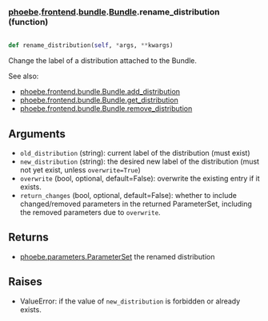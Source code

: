 ### [phoebe](phoebe.md).[frontend](phoebe.frontend.md).[bundle](phoebe.frontend.bundle.md).[Bundle](phoebe.frontend.bundle.Bundle.md).rename_distribution (function)


```py

def rename_distribution(self, *args, **kwargs)

```



Change the label of a distribution attached to the Bundle.

See also:
* [phoebe.frontend.bundle.Bundle.add_distribution](phoebe.frontend.bundle.Bundle.add_distribution.md)
* [phoebe.frontend.bundle.Bundle.get_distribution](phoebe.frontend.bundle.Bundle.get_distribution.md)
* [phoebe.frontend.bundle.Bundle.remove_distribution](phoebe.frontend.bundle.Bundle.remove_distribution.md)

Arguments
----------
* `old_distribution` (string): current label of the distribution (must exist)
* `new_distribution` (string): the desired new label of the distribution
    (must not yet exist, unless `overwrite=True`)
* `overwrite` (bool, optional, default=False): overwrite the existing
    entry if it exists.
* `return_changes` (bool, optional, default=False): whether to include
    changed/removed parameters in the returned ParameterSet, including
    the removed parameters due to `overwrite`.

Returns
--------
* [phoebe.parameters.ParameterSet](phoebe.parameters.ParameterSet.md) the renamed distribution

Raises
--------
* ValueError: if the value of `new_distribution` is forbidden or already exists.

